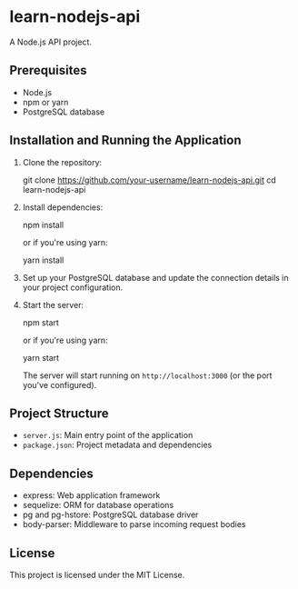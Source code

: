 # learn-nodejs-api

A Node.js API project.

## Prerequisites

- Node.js
- npm or yarn
- PostgreSQL database

## Installation and Running the Application

1. Clone the repository:

   git clone https://github.com/your-username/learn-nodejs-api.git
   cd learn-nodejs-api

2. Install dependencies:

   npm install

   or if you're using yarn:

   yarn install

3. Set up your PostgreSQL database and update the connection details in your project configuration.

4. Start the server:

   npm start

   or if you're using yarn:

   yarn start

   The server will start running on `http://localhost:3000` (or the port you've configured).

## Project Structure

- `server.js`: Main entry point of the application
- `package.json`: Project metadata and dependencies

## Dependencies

- express: Web application framework
- sequelize: ORM for database operations
- pg and pg-hstore: PostgreSQL database driver
- body-parser: Middleware to parse incoming request bodies

## License

This project is licensed under the MIT License.
